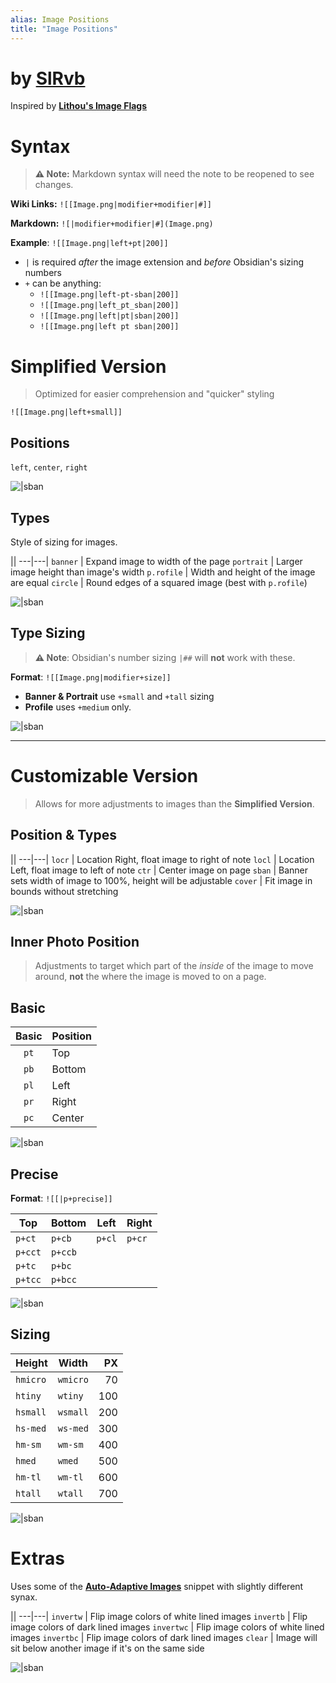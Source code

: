 ```yaml
---
alias: Image Positions
title: "Image Positions"
---
```


# by [SlRvb](https://SlRvb.github.io/Site/)
Inspired by **[Lithou's Image Flags](https://github.com/Lithou/Sandbox/blob/main/.obsidian/snippets/pub-ImageFlags.css)**


# Syntax
> **⚠ Note:** Markdown syntax will need the note to be reopened to see changes.

**Wiki Links:** `![[Image.png|modifier+modifier|#]]`

**Markdown:** `![|modifier+modifier|#](Image.png)`


**Example**: `![[Image.png|left+pt|200]]`

- `|` is required *after* the image extension and *before* Obsidian's sizing numbers
- `+` can be anything:
	- `![[Image.png|left-pt-sban|200]]`
	- `![[Image.png|left_pt_sban|200]]`
	- `![[Image.png|left|pt|sban|200]]`
	- `![[Image.png|left pt sban|200]]`

	

# Simplified Version
> Optimized for easier comprehension and "quicker" styling

`![[Image.png|left+small]]`


## Positions
`left`, `center`, `right`

![|sban](https://raw.githubusercontent.com/SlRvb/Obsidian--ITS-Theme/main/Images/Image_Adjustments-Simple-Positions.png)


## Types
Style of sizing for images.

||
---|---|
`banner` | Expand image to width of the page
`portrait` | Larger image height than image's width
`p.rofile` | Width and height of the image are equal
`circle` | Round edges of a squared image (best with `p.rofile`)

![|sban](https://raw.githubusercontent.com/SlRvb/Obsidian--ITS-Theme/main/Images/Image_Adjustments-Simple-Types.png)


## Type Sizing
> **⚠ Note**: Obsidian's number sizing `|##` will **not** work with these.

**Format**: `![[Image.png|modifier+size]]`

- **Banner & Portrait** use `+small` and `+tall` sizing
- **Profile** uses `+medium` only.

![|sban](https://raw.githubusercontent.com/SlRvb/Obsidian--ITS-Theme/main/Images/Image_Adjustments-Simple-Sizing.png)

---

# Customizable Version
> Allows for more adjustments to images than the **Simplified Version**.


## Position & Types

||
---|---|
`locr` | Location Right, float image to right of note
`locl` | Location Left, float image to left of note
`ctr` | Center image on page
`sban` | Banner sets width of image to 100%, height will be adjustable
`cover` | Fit image in bounds without stretching

![|sban](https://raw.githubusercontent.com/SlRvb/Obsidian--ITS-Theme/main/Images/Image_Adjustments-Custom-Pos%2BTypes.png)


## Inner Photo Position
> Adjustments to target which part of the *inside* of the image to move around, **not** the where the image is moved to on a page.


## Basic

Basic | Position|
:---:|---|
`pt` | Top
`pb` | Bottom
`pl` | Left
`pr` | Right
`pc` | Center

![|sban](https://raw.githubusercontent.com/SlRvb/Obsidian--ITS-Theme/main/Images/Image_Adjustments-Custom--Inner-Position-Basic.png)

## Precise
**Format**: `![[|p+precise]]`

Top |  Bottom | Left | Right |
---|---|---|---|
`p+ct` | `p+cb` | `p+cl` | `p+cr`
`p+cct` | `p+ccb` | 
`p+tc` | `p+bc` | 
`p+tcc` | `p+bcc` | 

![|sban](https://raw.githubusercontent.com/SlRvb/Obsidian--ITS-Theme/main/Images/Image_Adjustments-Custom--Inner-Position-Precise.png)


## Sizing

Height | Width | PX | 
---|---|---:| 
`hmicro` | `wmicro` | 70
`htiny` | `wtiny` | 100
`hsmall` | `wsmall` | 200
`hs-med` | `ws-med` | 300
`hm-sm` | `wm-sm` | 400
`hmed` | `wmed` | 500
`hm-tl` | `wm-tl` | 600
`htall` | `wtall` | 700

![|sban](https://raw.githubusercontent.com/SlRvb/Obsidian--ITS-Theme/main/Images/Image_Adjustments-Custom-Sizing.png)


# Extras
Uses some of the [**Auto-Adaptive Images**](https://forum.obsidian.md/t/auto-adaptive-images-for-dark-light-theme/13494) snippet with slightly different synax.

||
---|---|
`invertw` | Flip image colors of white lined images
`invertb` | Flip image colors of dark lined images
`invertwc` | Flip image colors of white lined images
`invertbc` | Flip image colors of dark lined images
`clear` | Image will sit below another image if it's on the same side

![|sban](https://raw.githubusercontent.com/SlRvb/Obsidian--ITS-Theme/main/Images/Image_Adjustments-Extras_Invert.gif)